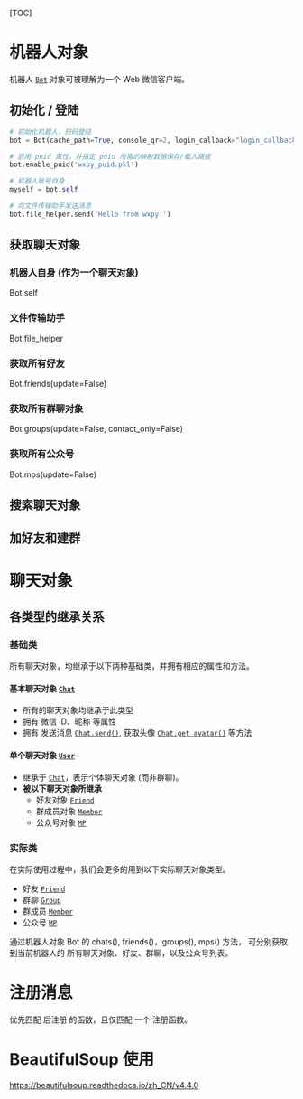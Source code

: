 [TOC]

# 机器人对象

机器人 [`Bot`](https://wxpy.readthedocs.io/zh/latest/bot.html#wxpy.Bot) 对象可被理解为一个 Web 微信客户端。

## 初始化 / 登陆 

```python
# 初始化机器人，扫码登陆
bot = Bot(cache_path=True, console_qr=2, login_callback="login_callback", logout_callback="logout_callback")

# 启用 puid 属性，并指定 puid 所需的映射数据保存/载入路径
bot.enable_puid('wxpy_puid.pkl')

# 机器人账号自身
myself = bot.self

# 向文件传输助手发送消息
bot.file_helper.send('Hello from wxpy!')
```

## 获取聊天对象 

### 机器人自身 (作为一个聊天对象)

Bot.self 

### 文件传输助手

Bot.file_helper

### 获取所有好友

Bot.friends(update=False)

### 获取所有群聊对象

Bot.groups(update=False, contact_only=False)

### 获取所有公众号

Bot.mps(update=False)

## 搜索聊天对象 

## 加好友和建群 



# 聊天对象 
## 各类型的继承关系

### 基础类 

所有聊天对象，均继承于以下两种基础类，并拥有相应的属性和方法。

#### 基本聊天对象 [`Chat`](https://wxpy.readthedocs.io/zh/latest/chats.html#wxpy.Chat)

- 所有的聊天对象均继承于此类型
- 拥有 微信 ID、昵称 等属性
- 拥有 发送消息 [`Chat.send()`](https://wxpy.readthedocs.io/zh/latest/chats.html#wxpy.Chat.send), 获取头像 [`Chat.get_avatar()`](https://wxpy.readthedocs.io/zh/latest/chats.html#wxpy.Chat.get_avatar) 等方法

#### 单个聊天对象 [`User`](https://wxpy.readthedocs.io/zh/latest/chats.html#wxpy.User)

- 继承于 [`Chat`](https://wxpy.readthedocs.io/zh/latest/chats.html#wxpy.Chat)，表示个体聊天对象 (而非群聊)。
- **被以下聊天对象所继承**
  - 好友对象 [`Friend`](https://wxpy.readthedocs.io/zh/latest/chats.html#wxpy.Friend)
  - 群成员对象 [`Member`](https://wxpy.readthedocs.io/zh/latest/chats.html#wxpy.Member)
  - 公众号对象 [`MP`](https://wxpy.readthedocs.io/zh/latest/chats.html#wxpy.MP)

### 实际类 

在实际使用过程中，我们会更多的用到以下实际聊天对象类型。

- 好友 [`Friend`](https://wxpy.readthedocs.io/zh/latest/chats.html#wxpy.Friend)
- 群聊 [`Group`](https://wxpy.readthedocs.io/zh/latest/chats.html#wxpy.Group)
- 群成员 [`Member`](https://wxpy.readthedocs.io/zh/latest/chats.html#wxpy.Member)
- 公众号 [`MP`](https://wxpy.readthedocs.io/zh/latest/chats.html#wxpy.MP)

 

通过机器人对象 Bot 的 chats(), friends()，groups(), mps() 方法， 可分别获取到当前机器人的 所有聊天对象、好友、群聊，以及公众号列表。

# 注册消息
优先匹配 后注册 的函数，且仅匹配 一个 注册函数。

# BeautifulSoup 使用
https://beautifulsoup.readthedocs.io/zh_CN/v4.4.0